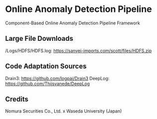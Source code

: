 # Online Anomaly Detection Pipeline
Component-Based Online Anomaly Detection Pipeline Framework

## Large File Downloads
/Logs/HDFS/HDFS.log: https://sanyei-imports.com/scott/files/HDFS.zip

## Code Adaptation Sources
Drain3: https://github.com/logpai/Drain3
DeepLog: https://github.com/Thijsvanede/DeepLog

## Credits
Nomura Securities Co., Ltd. x Waseda University (Japan)
